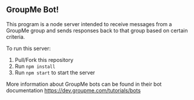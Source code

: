 ## GroupMe Bot!

This program is a node server intended to
receive messages from a GroupMe group and sends responses back to that group
based on certain criteria.

To run this server:

1. Pull/Fork this repository
2. Run ``npm install``
3. Run ``npm start`` to start the server

More information about GroupMe bots can be found in their bot documentation
https://dev.groupme.com/tutorials/bots

